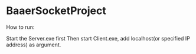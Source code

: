 # BaaerSocketProject

How to run: 

Start the Server.exe first
Then start Client.exe, add localhost(or specified IP address) as argument.


